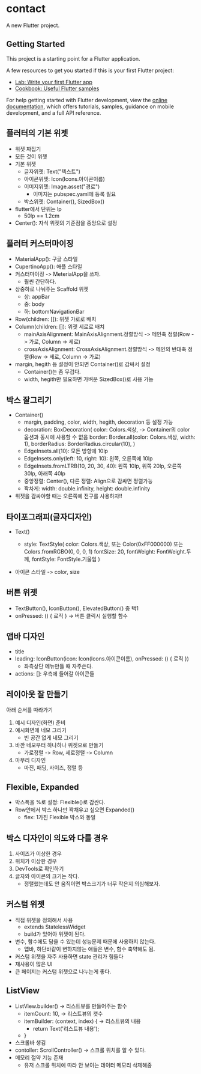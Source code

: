 # contact

A new Flutter project.

## Getting Started

This project is a starting point for a Flutter application.

A few resources to get you started if this is your first Flutter project:

- [Lab: Write your first Flutter app](https://docs.flutter.dev/get-started/codelab)
- [Cookbook: Useful Flutter samples](https://docs.flutter.dev/cookbook)

For help getting started with Flutter development, view the
[online documentation](https://docs.flutter.dev/), which offers tutorials,
samples, guidance on mobile development, and a full API reference.

## 플러터의 기본 위젯
- 위젯 짜집기
- 모든 것이 위젯
- 기본 위젯
  - 글자위젯: Text("텍스트")
  - 아이콘위젯: Icon(Icons.아이콘이름)
  - 이미지위젯: Image.asset("경로")
    - 이미지는 pubspec.yaml에 등록 필요
  - 박스위젯: Container(), SizedBox()
- flutter에서 단위는 lp
  - 50lp == 1.2cm
- Center(): 자식 위젯의 기준점을 중앙으로 설정

## 플러터 커스터마이징
- MaterialApp(): 구글 스타일
- CupertinoApp(): 애플 스타일
- 커스터마이징 -> MeterialApp을 쓰자.
  - 훨씬 간단하다.
- 상중하로 나눠주는 Scaffold 위젯
  - 상: appBar
  - 중: body
  - 하: bottomNavigationBar
- Row(children: []): 위젯 가로로 배치
- Column(children: []): 위젯 세로로 배치
  - mainAxisAlignment: MainAxisAlignment.정렬방식 -> 메인축 정렬(Row -> 가로, Column -> 세로)
  - crossAxisAlignment: CrossAxisAlignment.정렬방식 -> 메인의 반대축 정렬(Row -> 세로, Column -> 가로)
- margin, hegith 등 설정이 안되면 Container()로 감싸서 설정
  - Container()는 좀 무겁다. 
  - width, hegith만 필요하면 가벼운 SizedBox()로 사용 가능

## 박스 잘그리기
- Container()
  - margin, padding, color, width, hegith, decoration 등 설정 가능
  - decoration: BoxDecoration(
      color: Colors.색상, -> Container의 color 옵션과 동시에 사용할 수 없음
      border: Border.all(color: Colors.색상, width: 1),
      borderRadius: BorderRadius.circular(10),
    )
  - EdgeInsets.all(10): 모든 방향에 10lp
  - EdgeInsets.only(left: 10, right: 10): 왼쪽, 오른쪽에 10lp
  - EdgeInsets.fromLTRB(10, 20, 30, 40): 왼쪽 10lp, 위쪽 20lp, 오른쪽 30lp, 아래쪽 40lp
  - 중앙정렬: Center(), 다른 정렬: Align으로 감싸면 정렬가능
  - 꽉차게: width: double.infinity, height: double.infinity
- 위젯을 감싸야할 때는 오른쪽에 전구를 사용하자!!

## 타이포그래피(글자디자인)
- Text()
  - style: TextStyle(
      color: Colors.색상, 또는 Color(0xFF000000) 또는 Colors.fromRGBO(0, 0, 0, 1)
      fontSize: 20,
      fontWeight: FontWeight.두께,
      fontStyle: FontStyle.기울임
    )

- 아이콘 스타일 -> color, size

## 버튼 위젯
- TextButton(), IconButton(), ElevatedButton() 중 택1
- onPressed: () { 로직 } -> 버튼 클릭시 실행할 함수

## 앱바 디자인
- title
- leading: IconButton(icon: Icon(Icons.아이콘이름), onPressed: () { 로직 })
    - 좌측상단 메뉴만들 때 자주쓴다.
- actions: []: 우측에 들어갈 아이콘들

## 레이아웃 잘 만들기
아래 순서를 따라가기
1. 예시 디자인(화면) 준비
2. 예시화면에 네모 그리기
   - 빈 공간 없게 네모 그리기
3. 바깐 네모부터 하나하나 위젯으로 만들기
    - 가로정렬 -> Row, 세로정렬 -> Column
4. 마무리 디자인
   - 마진, 패딩, 사이즈, 정렬 등

## Flexible, Expanded
- 박스폭을 %로 설정: Flexible()로 감싼다.
- Row안에서 박스 하나만 꽉채우고 싶으면 Expanded()
  - flex: 1가진 Flexible 박스와 동일 

## 박스 디자인이 의도와 다를 경우
1. 사이즈가 이상한 경우
2. 위치가 이상한 경우
3. DevTools로 확인하기
4. 글자와 아이콘의 크기는 작다.
   - 정렬했는데도 안 움직이면 박스크기가 너무 작은지 의심해보자.

## 커스텀 위젯
- 직접 위젯을 정의해서 사용
  - extends StatelessWidget
  - build가 있어야 위젯이 된다.
- 변수, 함수에도 담을 수 있는데 성능문제 때문에 사용하지 않는다.
  - 앱바, 하단바같이 변하지않는 애들은 변수, 함수 축약해도 됨.
- 커스텀 위젯을 자주 사용하면 state 관리가 힘들다
- 재사용이 많은 UI
- 큰 페이지는 커스텀 위젯으로 나누는게 좋다.

## ListView
- ListView.builder() -> 리스트뷰를 만들어주는 함수
  - itemCount: 10, -> 리스트뷰의 갯수
  - itemBuilder: (context, index) { -> 리스트뷰의 내용
    - return Text('리스트뷰 내용');
  - }
- 스크롤바 생김
- contoller: ScrollController() -> 스크롤 위치를 알 수 있다.
- 메모리 절약 기능 존재
  - 유저 스크롤 위치에 따라 안 보이는 데이터 메모리 삭제해줌